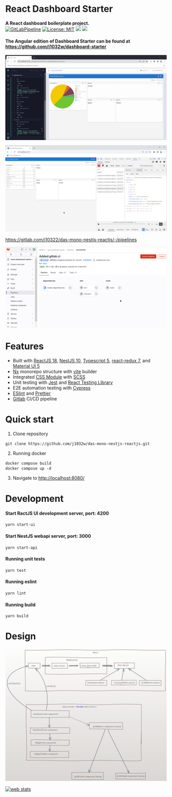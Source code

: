 # React Dashboard Starter
**A React dashboard boilerplate project.**\
[![GitLabPipeline](https://gitlab.com/j1032w/react-dashboard-starter/badges/main/pipeline.svg)](https://gitlab.com/j1032w/react-dashboard-starter/-/pipelines)
[![License: MIT](https://img.shields.io/badge/License-MIT-yellow.svg)](https://opensource.org/licenses/MIT)
<a href="https://github.com/j1032w/react-dashboard-starter" target="_blank"><img src="https://visitor-badge.laobi.icu/badge?page_id=j1032w/das-mono-nestjs-reactjs"></a>
[![](https://www.paypalobjects.com/en_US/i/btn/btn_donate_SM.gif)](https://www.paypal.com/donate/?hosted_button_id=29ZE3URD5V9Q8)

#### The Angular edition of Dashboard Starter can be found at https://github.com/j1032w/dashboard-starter




![Demo](documentations/react-das-cypress.gif)


![](documentations/redux-chrome.png)

https://gitlab.com/j10322/das-mono-nestjs-reactjs/-/pipelines

[![GitLab](documentations/gitlab.png)](https://gitlab.com/j1032w/react-dashboard-starter/-/pipelines)



# Features

- Built with  [ReactJS 18](https://react.dev/), [NestJS 10](https://nestjs.com/),  [Typescript 5](https://www.typescriptlang.org/), [react-redux 7](https://react-redux.js.org/), and [Material UI 5](https://mui.com/)
- [Nx](https://nx.dev/) monorepo structure with [vite](https://vitejs.dev/) builder  
- Integrated [CSS Module](https://github.com/css-modules/css-modules) with [SCSS](https://sass-lang.com/documentation/syntax) 
- Unit testing with [Jest](https://jestjs.io/) and [React Testing Library ](https://testing-library.com/docs/react-testing-library/intro/) 
- E2E automation testing with [Cypress](https://www.cypress.io/)
- [ESlint](https://eslint.org/) and [Prettier](https://prettier.io/)
- [Gitlab](https://gitlab.com/j1032w/react-dashboard-starter/-/pipelines) CI/CD pipeline




# Quick start
1. Clone repository
```
git clone https://github.com/j1032w/das-mono-nestjs-reactjs.git
```
2. Running docker
```
docker compose build
docker compose up -d
```
3. Navigate to [http://localhost:8080/](http://localhost:4200/)


# Development

#### Start RactJS UI development server, port: 4200
```
yarn start-ui
``` 
#### Start NestJS webapi server, port: 3000
```
yarn start-api
``` 

#### Running unit tests
```
yarn test
```

#### Running eslint
```
yarn lint
```

#### Running build
``` 
yarn build
``` 

# Design

![Demo](documentations/design.png)


<a title="web stats" href="https://statcounter.com/" target="_blank"><img class="statcounter" src="https://c.statcounter.com/12895561/0/d6769449/1/" alt="web stats" referrerPolicy="no-referrer-when-downgrade"></a>
